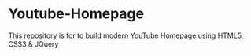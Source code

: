 # Youtube-Homepage
 This repository is for to build modern YouTube Homepage  using HTML5, CSS3 &amp; JQuery
